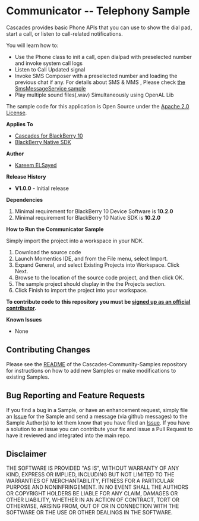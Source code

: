 # Communicator -- Telephony Sample

Cascades provides basic Phone APIs that you can use to show the dial pad, start a call, or listen to call-related notifications.

You will learn how to:
- Use the Phone class to init a call, open dialpad with preselected number and invoke system call logs
- Listen to Call Updated signal
- Invoke SMS Composer with a preselected number and loading the previous chat if any. For details about SMS & MMS , Please check [the SmsMessageService sample](https://github.com/blackberry/Cascades-Community-Samples/tree/master/SmsMessageService) 
- Play multiple sound files(.wav) Simultaneously using OpenAL Lib

The sample code for this application is Open Source under the [Apache 2.0 License](http://www.apache.org/licenses/LICENSE-2.0.html).

**Applies To**

* [Cascades for BlackBerry 10](https://bdsc.webapps.blackberry.com/cascades/)
* [BlackBerry Native SDK](http://developer.blackberry.com/native/)

**Author** 

* [Kareem ELSayed](https://github.com/kemobyte)

**Release History**

* **V1.0.0** - Initial release

**Dependencies**

1. Minimal requirement for BlackBerry 10 Device Software is **10.2.0**
2. Minimal requirement for BlackBerry 10 Native SDK is **10.2.0**

**How to Run the Communicator Sample**

Simply import the project into a workspace in your NDK.
1. Download the source code
2. Launch Momentics IDE, and from the File menu, select Import.
3. Expand General, and select Existing Projects into Workspace. Click Next.
4. Browse to the location of the source code project, and then click OK.
5. The sample project should display in the the Projects section. 
6. Click Finish to import the project into your workspace.


**To contribute code to this repository you must be [signed up as an official contributor](http://blackberry.github.com/howToContribute.html).**


**Known Issues**

* None


## Contributing Changes

Please see the [README](https://github.com/blackberry/Cascades-Community-Samples/blob/master/README.md) of the Cascades-Community-Samples repository for instructions on how to add new Samples or make modifications to existing Samples.


## Bug Reporting and Feature Requests

If you find a bug in a Sample, or have an enhancement request, simply file an [Issue](https://github.com/blackberry/Cascades-Community-Samples/issues) for the Sample and send a message (via github messages) to the Sample Author(s) to let them know that you have filed an [Issue](https://github.com/blackberry/Cascades-Community-Samples/issues). If you have a solution to an issue you can contribute your fix and issue a Pull Request to have it reviewed and integrated into the main repo.


## Disclaimer

THE SOFTWARE IS PROVIDED "AS IS", WITHOUT WARRANTY OF ANY KIND, EXPRESS OR IMPLIED, INCLUDING 
BUT NOT LIMITED TO THE WARRANTIES OF MERCHANTABILITY, FITNESS FOR A PARTICULAR PURPOSE 
AND NONINFRINGEMENT. IN NO EVENT SHALL THE AUTHORS OR COPYRIGHT HOLDERS BE LIABLE FOR 
ANY CLAIM, DAMAGES OR OTHER LIABILITY, WHETHER IN AN ACTION OF CONTRACT, TORT OR 
OTHERWISE, ARISING FROM, OUT OF OR IN CONNECTION WITH THE SOFTWARE OR THE USE OR 
OTHER DEALINGS IN THE SOFTWARE.